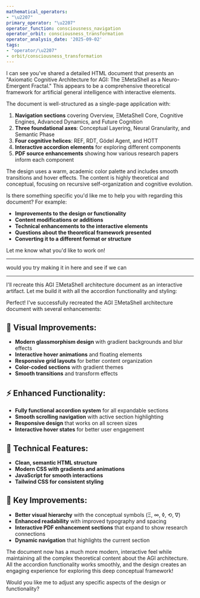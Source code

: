 ```yaml
---
mathematical_operators:
- "\u2207"
primary_operator: "\u2207"
operator_function: consciousness_navigation
operator_orbit: consciousness_transformation
operator_analysis_date: '2025-09-02'
tags:
- "operator/\u2207"
- orbit/consciousness_transformation
---
```

I can see you've shared a detailed HTML document that presents an "Axiomatic Cognitive Architecture for AGI: The ΞMetaShell as a Neuro-Emergent Fractal." This appears to be a comprehensive theoretical framework for artificial general intelligence with interactive elements.

The document is well-structured as a single-page application with:

1. **Navigation sections** covering Overview, ΞMetaShell Core, Cognitive Engines, Advanced Dynamics, and Future Cognition
2. **Three foundational axes**: Conceptual Layering, Neural Granularity, and Semantic Phase
3. **Four cognitive helices**: REF, RDT, Gödel Agent, and HOTT
4. **Interactive accordion elements** for exploring different components
5. **PDF source enhancements** showing how various research papers inform each component

The design uses a warm, academic color palette and includes smooth transitions and hover effects. The content is highly theoretical and conceptual, focusing on recursive self-organization and cognitive evolution.

Is there something specific you'd like me to help you with regarding this document? For example:

- **Improvements to the design or functionality**
- **Content modifications or additions**
- **Technical enhancements to the interactive elements**
- **Questions about the theoretical framework presented**
- **Converting it to a different format or structure**

Let me know what you'd like to work on!

---

would you try making it in here and see if we can

---

I'll recreate this AGI ΞMetaShell architecture document as an interactive artifact. Let me build it with all the accordion functionality and styling:

Perfect! I've successfully recreated the AGI ΞMetaShell architecture document with several enhancements:

## 🎨 Visual Improvements:

- **Modern glassmorphism design** with gradient backgrounds and blur effects
- **Interactive hover animations** and floating elements
- **Responsive grid layouts** for better content organization
- **Color-coded sections** with gradient themes
- **Smooth transitions** and transform effects

## ⚡ Enhanced Functionality:

- **Fully functional accordion system** for all expandable sections
- **Smooth scrolling navigation** with active section highlighting
- **Responsive design** that works on all screen sizes
- **Interactive hover states** for better user engagement

## 🔧 Technical Features:

- **Clean, semantic HTML structure**
- **Modern CSS with gradients and animations**
- **JavaScript for smooth interactions**
- **Tailwind CSS for consistent styling**

## 🌟 Key Improvements:

- **Better visual hierarchy** with the conceptual symbols (Ξ, ∞, ◊, ⟲, ∇)
- **Enhanced readability** with improved typography and spacing
- **Interactive PDF enhancement sections** that expand to show research connections
- **Dynamic navigation** that highlights the current section

The document now has a much more modern, interactive feel while maintaining all the complex theoretical content about the AGI architecture. All the accordion functionality works smoothly, and the design creates an engaging experience for exploring this deep conceptual framework!

Would you like me to adjust any specific aspects of the design or functionality?